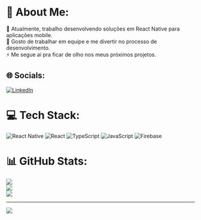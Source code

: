 # 💫 About Me:
🔭 Atualmente, trabalho desenvolvendo soluções em React Native para aplicações mobile.<br>👯 Gosto de trabalhar em equipe e me divertir no processo de desenvolvimento.<br>⚡ Me segue aí pra ficar de olho nos meus próximos projetos.


## 🌐 Socials:
[![LinkedIn](https://img.shields.io/badge/LinkedIn-%230077B5.svg?logo=linkedin&logoColor=white)](https://linkedin.com/in/https://www.linkedin.com/in/nathan-moreira-de-macedo/) 

# 💻 Tech Stack:
![React Native](https://img.shields.io/badge/react_native-%2320232a.svg?style=for-the-badge&logo=react&logoColor=%2361DAFB) ![React](https://img.shields.io/badge/react-%2320232a.svg?style=for-the-badge&logo=react&logoColor=%2361DAFB) ![TypeScript](https://img.shields.io/badge/typescript-%23007ACC.svg?style=for-the-badge&logo=typescript&logoColor=white) ![JavaScript](https://img.shields.io/badge/javascript-%23323330.svg?style=for-the-badge&logo=javascript&logoColor=%23F7DF1E) ![Firebase](https://img.shields.io/badge/firebase-%23039BE5.svg?style=for-the-badge&logo=firebase)
# 📊 GitHub Stats:
![](https://github-readme-stats.vercel.app/api?username=nathanmoreira1&theme=dark&hide_border=true&include_all_commits=false&count_private=false)<br/>
![](https://github-readme-streak-stats.herokuapp.com/?user=nathanmoreira1&theme=dark&hide_border=true)<br/>
![](https://github-readme-stats.vercel.app/api/top-langs/?username=nathanmoreira1&theme=dark&hide_border=true&include_all_commits=false&count_private=false&layout=compact)

---
[![](https://visitcount.itsvg.in/api?id=nathanmoreira1&icon=0&color=1)](https://visitcount.itsvg.in)

<!-- Proudly created with GPRM ( https://gprm.itsvg.in ) -->
